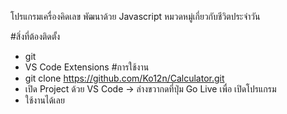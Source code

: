 โปรแกรมเครื่องคิดเลข พัฒนาด้วย Javascript
หมวดหมู่เกี่ยวกับชีวิตประจำวัน

#สิ่งที่ต้องติดตั้ง 
- git
- VS Code Extensions
#การใช้งาน
- git clone  https://github.com/Ko12n/Calculator.git
- เปิด Project ด้วย VS Code -> ล่างขวากดที่ปุ่ม Go Live เพื่อ เปิดโปรแกรม
- ใช้งานได้เลย
